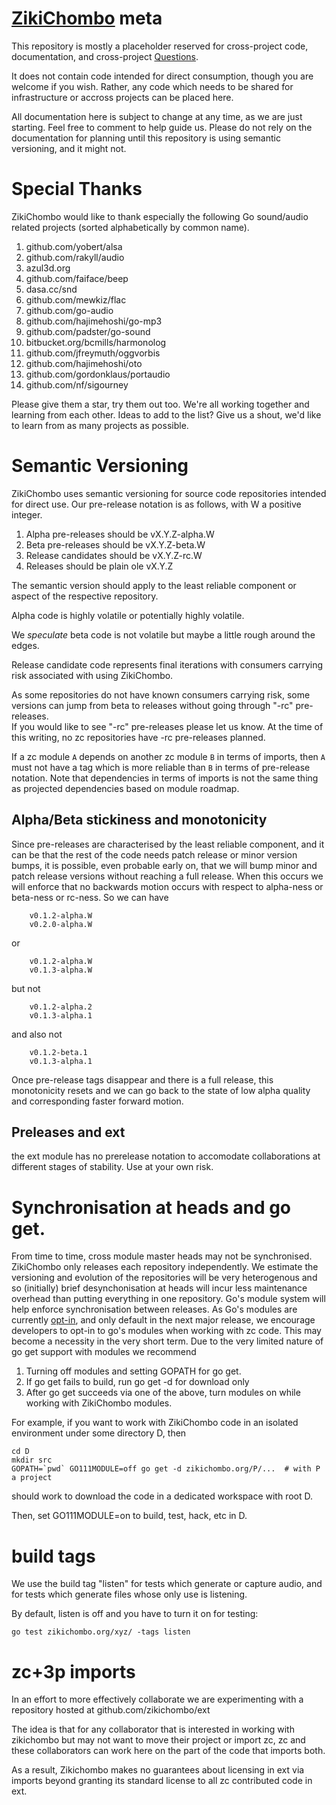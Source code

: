# [ZikiChombo](http://zikichombo.org) meta
This repository is mostly a placeholder reserved for cross-project code,
documentation, and cross-project [Questions](https://github.com/zikichombo/meta/issues/1).

It does not contain code intended for direct consumption, though you are welcome if 
you wish.  Rather, any code which needs to be shared for infrastructure or accross
projects can be placed here.

All documentation here is subject to change at any time, as we are just starting.  Feel free
to comment to help guide us.  Please do not rely on the documentation for planning 
until this repository is using semantic versioning, and it might not.

# Special Thanks
ZikiChombo would like to thank especially the following Go sound/audio related projects
(sorted alphabetically by common name).
1. github.com/yobert/alsa
1. github.com/rakyll/audio
1. azul3d.org
1. github.com/faiface/beep
1. dasa.cc/snd
1. github.com/mewkiz/flac
1. github.com/go-audio
1. github.com/hajimehoshi/go-mp3
1. github.com/padster/go-sound
1. bitbucket.org/bcmills/harmonolog
1. github.com/jfreymuth/oggvorbis
1. github.com/hajimehoshi/oto
1. github.com/gordonklaus/portaudio
1. github.com/nf/sigourney

Please give them a star, try them out too. We're all working together and
learning from each other.  Ideas to add to the list?  Give us a shout, we'd
like to learn from as many projects as possible.

# Semantic Versioning
ZikiChombo uses semantic versioning for source code repositories intended for direct
use.  Our pre-release notation is as follows, with W a positive integer.

1. Alpha pre-releases should be vX.Y.Z-alpha.W
1. Beta pre-releases should be vX.Y.Z-beta.W
1. Release candidates should be vX.Y.Z-rc.W
1. Releases should be plain ole vX.Y.Z

The semantic version should apply to the least reliable component or aspect of the respective
repository.

Alpha code is highly volatile or potentially highly volatile.

We _speculate_ beta code is not volatile but maybe a little rough around the edges.

Release candidate code represents final iterations with consumers carrying 
risk associated with using ZikiChombo. 

As some repositories do not have known consumers carrying risk, some versions
can jump from beta to releases without going through "-rc" pre-releases.  
If you would like to see "-rc" pre-releases please let us know.  At the time of 
this writing, no zc repositories have -rc pre-releases planned.

If a zc module `A` depends on another zc module `B` in terms of imports, then 
`A` must not have a tag which is more reliable than `B` in terms of pre-release
notation. Note that dependencies in terms of imports is not the same thing 
as projected dependencies based on module roadmap.

## Alpha/Beta stickiness and monotonicity
Since pre-releases are characterised by the least reliable component,
and it can be that the rest of the code needs patch release or minor
version bumps, it is possible, even probable early on, that we will bump 
minor and patch release versions without reaching a full release.  When
this occurs we will enforce that no backwards motion occurs with respect
to alpha-ness or beta-ness or rc-ness.  So we can have

```
    v0.1.2-alpha.W
    v0.2.0-alpha.W
```

or 

```
    v0.1.2-alpha.W
    v0.1.3-alpha.W
```

but not 

```
    v0.1.2-alpha.2
    v0.1.3-alpha.1
```

and also not

```
    v0.1.2-beta.1
    v0.1.3-alpha.1
```

Once pre-release tags disappear and there is a full release, this monotonicity 
resets and we can go back to the state of low alpha quality and corresponding
faster forward motion.

## Preleases and ext
the ext module has no prerelease notation to accomodate collaborations at 
different stages of stability.  Use at your own risk.


# Synchronisation at heads and go get.
From time to time, cross module master heads may not be synchronised.
ZikiChombo only releases each repository independently.  We estimate the
versioning and evolution of the repositories will be very heterogenous and so
(initially) brief desynchonisation at heads will incur less maintenance
overhead than putting everything in one repository. Go's module system will
help enforce synchronisation between releases.  As Go's modules are currently
[opt-in](https://golang.org/cmd/go/#hdr-Preliminary_module_support), and only
default in the next major release, we encourage developers to opt-in to go's
modules when working with zc code.  This may become a necessity in the very
short term.  Due to the very limited nature of go get support with modules
we recommend

1. Turning off modules and setting GOPATH for go get.
1. If go get fails to build, run go get -d for download only
1. After go get succeeds via one of the above, turn modules on
while working with ZikiChombo modules. 

For example, if you want to work with ZikiChombo code in an isolated
environment under some directory D, then

```
cd D
mkdir src
GOPATH=`pwd` GO111MODULE=off go get -d zikichombo.org/P/...  # with P a project
```

should work to download the code in a dedicated workspace with root D.

Then, set GO111MODULE=on to build, test, hack, etc in D.

# build tags
We use the build tag "listen" for tests which generate or capture audio,
and for tests which generate files whose only use is listening.

By default, listen is off and you have to turn it on for testing:
```
go test zikichombo.org/xyz/ -tags listen
```

# zc+3p imports
In an effort to more effectively collaborate
we are experimenting with a repository hosted at 
github.com/zikichombo/ext

The idea is that for any collaborator that is interested in working with zikichombo
but may not want to move their project or import zc, zc and these collaborators can work here
on the part of the code that imports both.

As a result, Zikichombo makes no guarantees about licensing in ext via 
imports beyond granting its standard license to all zc contributed code in 
ext.



